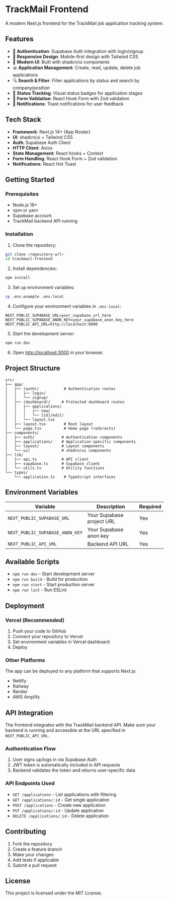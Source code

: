 # TrackMail Frontend

A modern Next.js frontend for the TrackMail job application tracking system.

## Features

- 🔐 **Authentication**: Supabase Auth integration with login/signup
- 📱 **Responsive Design**: Mobile-first design with Tailwind CSS
- 🎨 **Modern UI**: Built with shadcn/ui components
- 📊 **Application Management**: Create, read, update, delete job applications
- 🔍 **Search & Filter**: Filter applications by status and search by company/position
- 🎯 **Status Tracking**: Visual status badges for application stages
- 📝 **Form Validation**: React Hook Form with Zod validation
- 🔔 **Notifications**: Toast notifications for user feedback

## Tech Stack

- **Framework**: Next.js 14+ (App Router)
- **UI**: shadcn/ui + Tailwind CSS
- **Auth**: Supabase Auth Client
- **HTTP Client**: Axios
- **State Management**: React hooks + Context
- **Form Handling**: React Hook Form + Zod validation
- **Notifications**: React Hot Toast

## Getting Started

### Prerequisites

- Node.js 18+ 
- npm or yarn
- Supabase account
- TrackMail backend API running

### Installation

1. Clone the repository:
```bash
git clone <repository-url>
cd trackmail-frontend
```

2. Install dependencies:
```bash
npm install
```

3. Set up environment variables:
```bash
cp .env.example .env.local
```

4. Configure your environment variables in `.env.local`:
```env
NEXT_PUBLIC_SUPABASE_URL=your_supabase_url_here
NEXT_PUBLIC_SUPABASE_ANON_KEY=your_supabase_anon_key_here
NEXT_PUBLIC_API_URL=http://localhost:8000
```

5. Start the development server:
```bash
npm run dev
```

6. Open [http://localhost:3000](http://localhost:3000) in your browser.

## Project Structure

```
src/
├── app/
│   ├── (auth)/           # Authentication routes
│   │   ├── login/
│   │   └── signup/
│   ├── (dashboard)/     # Protected dashboard routes
│   │   ├── applications/
│   │   │   ├── new/
│   │   │   └── [id]/edit/
│   │   └── layout.tsx
│   ├── layout.tsx        # Root layout
│   └── page.tsx          # Home page (redirects)
├── components/
│   ├── auth/            # Authentication components
│   ├── applications/    # Application-specific components
│   ├── layout/          # Layout components
│   └── ui/              # shadcn/ui components
├── lib/
│   ├── api.ts           # API client
│   ├── supabase.ts      # Supabase client
│   └── utils.ts         # Utility functions
└── types/
    └── application.ts    # TypeScript interfaces
```

## Environment Variables

| Variable | Description | Required |
|----------|-------------|----------|
| `NEXT_PUBLIC_SUPABASE_URL` | Your Supabase project URL | Yes |
| `NEXT_PUBLIC_SUPABASE_ANON_KEY` | Your Supabase anon key | Yes |
| `NEXT_PUBLIC_API_URL` | Backend API URL | Yes |

## Available Scripts

- `npm run dev` - Start development server
- `npm run build` - Build for production
- `npm run start` - Start production server
- `npm run lint` - Run ESLint

## Deployment

### Vercel (Recommended)

1. Push your code to GitHub
2. Connect your repository to Vercel
3. Set environment variables in Vercel dashboard
4. Deploy

### Other Platforms

The app can be deployed to any platform that supports Next.js:
- Netlify
- Railway
- Render
- AWS Amplify

## API Integration

The frontend integrates with the TrackMail backend API. Make sure your backend is running and accessible at the URL specified in `NEXT_PUBLIC_API_URL`.

### Authentication Flow

1. User signs up/logs in via Supabase Auth
2. JWT token is automatically included in API requests
3. Backend validates the token and returns user-specific data

### API Endpoints Used

- `GET /applications` - List applications with filtering
- `GET /applications/:id` - Get single application
- `POST /applications` - Create new application
- `PUT /applications/:id` - Update application
- `DELETE /applications/:id` - Delete application

## Contributing

1. Fork the repository
2. Create a feature branch
3. Make your changes
4. Add tests if applicable
5. Submit a pull request

## License

This project is licensed under the MIT License.